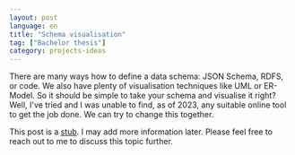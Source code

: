 ```yaml
---
layout: post
language: en
title: "Schema visualisation"
tag: ["Bachelor thesis"]
category: projects-ideas
---
```

There are many ways how to define a data schema: JSON Schema, RDFS, or code.
We also have plenty of visualisation techniques like UML or ER-Model.
So it should be simple to take your schema and visualise it right?
Well, I've tried and I was unable to find, as of 2023, any suitable online tool to get the job done.
We can try to change this together.

<!-- more -->

This post is a [stub](https://simple.wikipedia.org/wiki/Wikipedia:Stub).
I may add more information later.
Please feel free to reach out to me to discuss this topic further.
